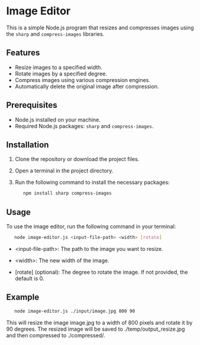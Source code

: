 # Image Editor

This is a simple Node.js program that resizes and compresses images using the `sharp` and `compress-images` libraries.

## Features

- Resize images to a specified width.
- Rotate images by a specified degree.
- Compress images using various compression engines.
- Automatically delete the original image after compression.

## Prerequisites

- Node.js installed on your machine.
- Required Node.js packages: `sharp` and `compress-images`.

## Installation

1. Clone the repository or download the project files.
2. Open a terminal in the project directory.
3. Run the following command to install the necessary packages:

   ```sh
      npm install sharp compress-images
   ```

## Usage

To use the image editor, run the following command in your terminal:

   ```sh
      node image-editor.js <input-file-path> <width> [rotate]
   ```

- &lt;input-file-path&gt;: The path to the image you want to resize.

- &lt;width&gt;: The new width of the image.

- [rotate] (optional): The degree to rotate the image. If not provided, the default is 0.

## Example

   ```sh
      node image-editor.js ./input/image.jpg 800 90
   ```

This will resize the image image.jpg to a width of 800 pixels and rotate it by 90 degrees. The resized image will be saved to ./temp/output_resize.jpg and then compressed to ./compressed/.
